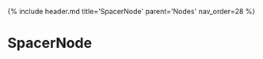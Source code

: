 {% include header.md title='SpacerNode' parent='Nodes' nav_order=28 %}
<a id="SpacerNode"></a>

# SpacerNode

